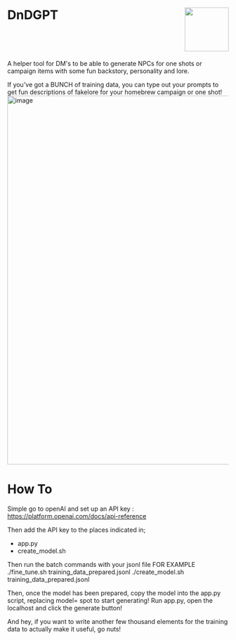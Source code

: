 # DnDGPT<img src= "https://github.com/DavidWeaverAudio/DnDGPT/assets/78392269/00cc5d15-2f6e-4a33-bf91-413a15873084" width=100 height=100 style="float:right" /><div style="clear:both">
A helper tool for DM's to be able to generate NPCs for one shots or campaign items with some fun backstory, personality and lore.


If you've got a BUNCH of training data, you can type out your prompts to get fun descriptions of fakelore for your homebrew campaign or one shot!
<img width="840" alt="image" src="https://github.com/DavidWeaverAudio/DnDGPT/assets/78392269/494ae293-f5a2-4ee4-ada8-77f8bc0d6099">

# How To
Simple go to openAI and set up an API key : https://platform.openai.com/docs/api-reference

Then add the API key to the places indicated in;
- app.py
- create_model.sh

Then run the batch commands with your jsonl file
FOR EXAMPLE 
./fine_tune.sh training_data_prepared.jsonl
./create_model.sh training_data_prepared.jsonl

Then, once the model has been prepared, copy the model into the app.py script, replacing model= spot to start generating!
Run app.py, open the localhost and click the generate button!

And hey, if you want to write another few thousand elements for the training data to actually make it useful, go nuts!
